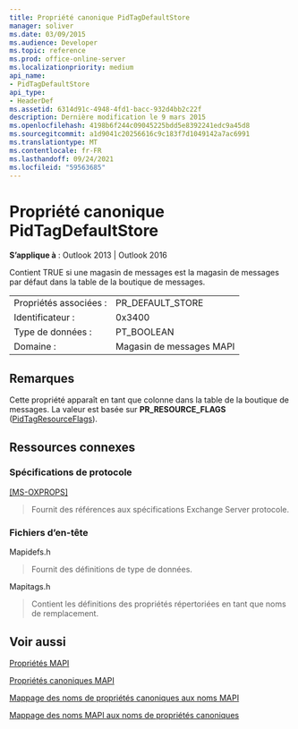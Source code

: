 ```yaml
---
title: Propriété canonique PidTagDefaultStore
manager: soliver
ms.date: 03/09/2015
ms.audience: Developer
ms.topic: reference
ms.prod: office-online-server
ms.localizationpriority: medium
api_name:
- PidTagDefaultStore
api_type:
- HeaderDef
ms.assetid: 6314d91c-4948-4fd1-bacc-932d4bb2c22f
description: Dernière modification le 9 mars 2015
ms.openlocfilehash: 4198b6f244c09045225bdd5e8392241edc9a45d8
ms.sourcegitcommit: a1d9041c20256616c9c183f7d1049142a7ac6991
ms.translationtype: MT
ms.contentlocale: fr-FR
ms.lasthandoff: 09/24/2021
ms.locfileid: "59563685"
---
```

# <a name="pidtagdefaultstore-canonical-property"></a>Propriété canonique PidTagDefaultStore

  
  
**S’applique à** : Outlook 2013 | Outlook 2016 
  
Contient TRUE si une magasin de messages est la magasin de messages par défaut dans la table de la boutique de messages. 
  
|||
|:-----|:-----|
|Propriétés associées :  <br/> |PR_DEFAULT_STORE  <br/> |
|Identificateur :  <br/> |0x3400  <br/> |
|Type de données :  <br/> |PT_BOOLEAN  <br/> |
|Domaine :  <br/> |Magasin de messages MAPI  <br/> |
   
## <a name="remarks"></a>Remarques

Cette propriété apparaît en tant que colonne dans la table de la boutique de messages. La valeur est basée sur **PR_RESOURCE_FLAGS** ([PidTagResourceFlags](pidtagresourceflags-canonical-property.md)). 
  
## <a name="related-resources"></a>Ressources connexes

### <a name="protocol-specifications"></a>Spécifications de protocole

[[MS-OXPROPS]](https://msdn.microsoft.com/library/f6ab1613-aefe-447d-a49c-18217230b148%28Office.15%29.aspx)
  
> Fournit des références aux spécifications Exchange Server protocole.
    
### <a name="header-files"></a>Fichiers d’en-tête

Mapidefs.h
  
> Fournit des définitions de type de données.
    
Mapitags.h
  
> Contient les définitions des propriétés répertoriées en tant que noms de remplacement.
    
## <a name="see-also"></a>Voir aussi



[Propriétés MAPI](mapi-properties.md)
  
[Propriétés canoniques MAPI](mapi-canonical-properties.md)
  
[Mappage des noms de propriétés canoniques aux noms MAPI](mapping-canonical-property-names-to-mapi-names.md)
  
[Mappage des noms MAPI aux noms de propriétés canoniques](mapping-mapi-names-to-canonical-property-names.md)


